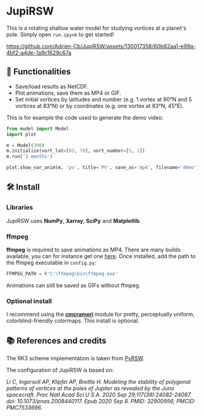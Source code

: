 # JupiRSW

This is a rotating shallow water model for studying vortices at a planet's pole.
Simply open `run.ipynb` to get started!




https://github.com/Adrien-Cb/JupiRSW/assets/130017358/60b82aa1-e99a-4bf2-a4de-1a9c1629c67a





## 🔎 Functionalities

- Save/load results as NetCDF.
- Plot animations, save them as MP4 or GIF.
- Set initial vortices by latitudes and number (e.g. 1 vortex at 90°N and 5 vortices at 83°N) or by coordinates (e.g. one vortex at 83°N, 45°E).

This is for example the code used to generate the demo video:
```python
from model import Model
import plot

m = Model(300)
m.initialize(vort_lat=[83, 70], vort_number=[5, 1])
m.run('3 months')

plot.show_var_anim(m, 'pv', title='PV', save_as='mp4', filename='demo')
```


## 🛠 Install

### Libraries 

JupiRSW uses **NumPy**, **Xarray**, **SciPy** and **Matplotlib**. 

### ffmpeg

**ffmpeg** is required to save animations as MP4. 
There are many builds available, you can for instance get one [here](https://www.gyan.dev/ffmpeg/builds/).
Once installed, add the path to the ffmpeg executable in `config.py`:
```python
FFMPEG_PATH = R'C:\ffmpeg\bin\ffmpeg.exe'
```
Animations can still be saved as GIFs without ffmpeg.

### Optional install

I recommend using the [**cmcrameri**](https://pypi.org/project/cmcrameri/) module for pretty, perceptually uniform, colorblind-friendly colormaps. 
This install is optional.


## 📚 References and credits

The RK3 scheme implementation is taken from [PyRSW](https://github.com/pvthinker/pyRSW).

The configuration of JupiRSW is based on:

*Li C, Ingersoll AP, Klipfel AP, Brettle H. Modeling the stability of polygonal patterns of vortices at the poles of Jupiter as revealed by the Juno spacecraft. Proc Natl Acad Sci U S A. 2020 Sep 29;117(39):24082-24087. doi: 10.1073/pnas.2008440117. Epub 2020 Sep 8. PMID: 32900956; PMCID: PMC7533696.*
